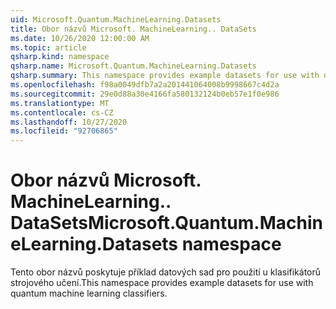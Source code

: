 ```yaml
---
uid: Microsoft.Quantum.MachineLearning.Datasets
title: Obor názvů Microsoft. MachineLearning.. DataSets
ms.date: 10/26/2020 12:00:00 AM
ms.topic: article
qsharp.kind: namespace
qsharp.name: Microsoft.Quantum.MachineLearning.Datasets
qsharp.summary: This namespace provides example datasets for use with quantum machine learning classifiers.
ms.openlocfilehash: f98a0049dfb7a2a201441064008b9998667c4d2a
ms.sourcegitcommit: 29e0d88a30e4166fa580132124b0eb57e1f0e986
ms.translationtype: MT
ms.contentlocale: cs-CZ
ms.lasthandoff: 10/27/2020
ms.locfileid: "92706865"
---
```

# <a name="microsoftquantummachinelearningdatasets-namespace"></a><span data-ttu-id="adc58-102">Obor názvů Microsoft. MachineLearning.. DataSets</span><span class="sxs-lookup"><span data-stu-id="adc58-102">Microsoft.Quantum.MachineLearning.Datasets namespace</span></span>

<span data-ttu-id="adc58-103">Tento obor názvů poskytuje příklad datových sad pro použití u klasifikátorů strojového učení.</span><span class="sxs-lookup"><span data-stu-id="adc58-103">This namespace provides example datasets for use with quantum machine learning classifiers.</span></span>

